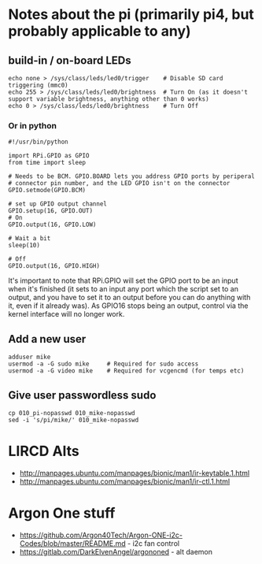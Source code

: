 # Notes about the pi (primarily pi4, but probably applicable to any)

## build-in / on-board LEDs

```
echo none > /sys/class/leds/led0/trigger    # Disable SD card triggering (mmc0)
echo 255 > /sys/class/leds/led0/brightness  # Turn On (as it doesn't support variable brightness, anything other than 0 works)
echo 0 > /sys/class/leds/led0/brightness    # Turn Off
```

### Or in python
```
#!/usr/bin/python

import RPi.GPIO as GPIO
from time import sleep

# Needs to be BCM. GPIO.BOARD lets you address GPIO ports by periperal
# connector pin number, and the LED GPIO isn't on the connector
GPIO.setmode(GPIO.BCM)

# set up GPIO output channel
GPIO.setup(16, GPIO.OUT)
# On
GPIO.output(16, GPIO.LOW)

# Wait a bit
sleep(10)

# Off
GPIO.output(16, GPIO.HIGH)
```
It's important to note that RPi.GPIO will set the GPIO port to be an input when it's finished (it sets to an input any port which the script set to an output, and you have to set it to an output before you can do anything with it, even if it already was). As GPIO16 stops being an output, control via the kernel interface will no longer work.


## Add a new user

```
adduser mike
usermod -a -G sudo mike     # Required for sudo access
usermod -a -G video mike    # Required for vcgencmd (for temps etc)
```

## Give user passwordless sudo
```
cp 010_pi-nopasswd 010_mike-nopasswd
sed -i 's/pi/mike/' 010_mike-nopasswd 
```

# LIRCD Alts

* http://manpages.ubuntu.com/manpages/bionic/man1/ir-keytable.1.html
* http://manpages.ubuntu.com/manpages/bionic/man1/ir-ctl.1.html

# Argon One stuff

* https://github.com/Argon40Tech/Argon-ONE-i2c-Codes/blob/master/README.md - i2c fan control
* https://gitlab.com/DarkElvenAngel/argononed - alt daemon


